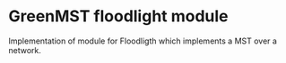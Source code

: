 GreenMST floodlight module
==========================

Implementation of module for Floodligth which implements a MST over
a network.
